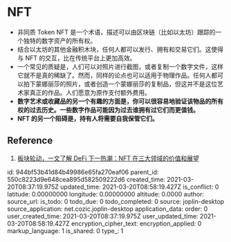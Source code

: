 # NFT

- 非同质 Token NFT 是⼀个术语，描述可以由区块链（比如以太坊）跟踪的一个独特的数字资产的所有权。
- 结合以太坊的其他金融积木块，任何人都可以发行、拥有和交易它们。这使得与 NFT 的交互，比在传统平台上更加⾼效。
- 一个常见的质疑是，人们可以对照片进行截图，或者复制⼀个数字⽂件，这样它就不是真的稀缺了。然⽽，同样的论点也可以适⽤于物理作品。任何人都可以拍下蒙娜丽莎的照片，或者创造⼀个蒙娜丽莎的复制品，但这并不是这位艺术家真正的作品。⼈们愿意为原作支付额外费⽤。
- **数字艺术或收藏品的另⼀个有趣的⽅⾯是，你可以很容易地验证该物品的所有权的过去历史。⼀些数字作品可能因为过去谁拥有过它们而更值钱。**
- **NFT 的另⼀个阻碍是，持有⼈将需要⾃我保管它们。**



## Reference

1. [板块轮动，一文了解 DeFi 下一热潮：NFT 在三大领域的价值和展望](https://www.chainnews.com/articles/765159769310.htm)

id: 944bf53b41d84b49986e65fa270eaf06
parent_id: 550c8223d9e648cea895d582509222d6
created_time: 2021-03-20T08:37:19.975Z
updated_time: 2021-03-20T08:58:19.427Z
is_conflict: 0
latitude: 0.00000000
longitude: 0.00000000
altitude: 0.0000
author: 
source_url: 
is_todo: 0
todo_due: 0
todo_completed: 0
source: joplin-desktop
source_application: net.cozic.joplin-desktop
application_data: 
order: 0
user_created_time: 2021-03-20T08:37:19.975Z
user_updated_time: 2021-03-20T08:58:19.427Z
encryption_cipher_text: 
encryption_applied: 0
markup_language: 1
is_shared: 0
type_: 1